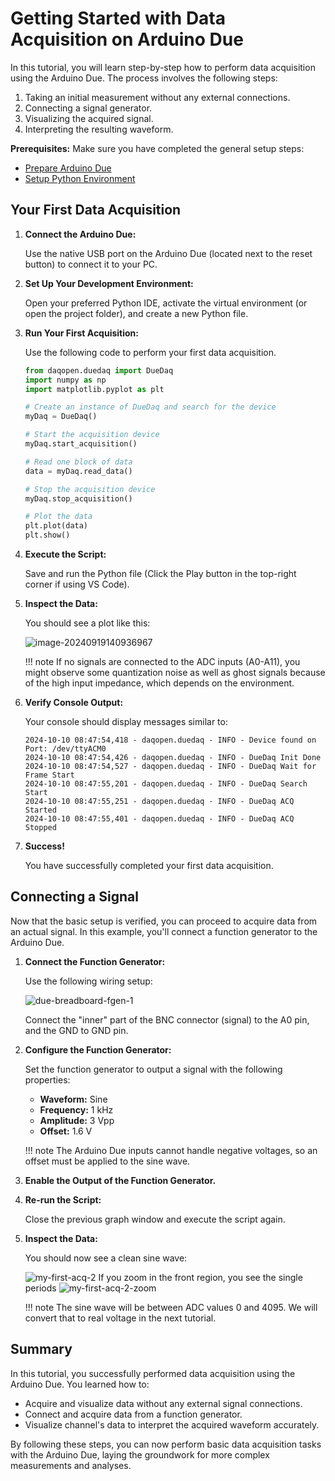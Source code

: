 # Getting Started with Data Acquisition on Arduino Due

In this tutorial, you will learn step-by-step how to perform data acquisition using the Arduino Due. The process involves the following steps:

1. Taking an initial measurement without any external connections.
2. Connecting a signal generator.
3. Visualizing the acquired signal.
4. Interpreting the resulting waveform.

**Prerequisites:** Make sure you have completed the general setup steps:

- [Prepare Arduino Due](../how-to/prepare-arduino-due.md)
- [Setup Python Environment](../how-to/setup-python-environment.md)

## Your First Data Acquisition

1. **Connect the Arduino Due:** 
   
    Use the native USB port on the Arduino Due (located next to the reset button) to connect it to your PC.

2. **Set Up Your Development Environment:**

    Open your preferred Python IDE, activate the virtual environment (or open the project folder), and create a new Python file.

3. **Run Your First Acquisition:**

    Use the following code to perform your first data acquisition.

    ```python
    from daqopen.duedaq import DueDaq
    import numpy as np
    import matplotlib.pyplot as plt

    # Create an instance of DueDaq and search for the device
    myDaq = DueDaq()

    # Start the acquisition device
    myDaq.start_acquisition()

    # Read one block of data
    data = myDaq.read_data()

    # Stop the acquisition device
    myDaq.stop_acquisition()

    # Plot the data
    plt.plot(data)
    plt.show()
    ```

4. **Execute the Script:**
   
    Save and run the Python file (Click the Play button in the top-right corner if using VS Code).

5. **Inspect the Data:**

    You should see a plot like this:

    ![image-20240919140936967](resources/my-first-acq-1.png)

    !!! note
        If no signals are connected to the ADC inputs (A0-A11), you might observe some quantization noise as well as ghost signals because of the high input impedance, which depends on the environment.

6. **Verify Console Output:**
   
    Your console should display messages similar to:

    ```
    2024-10-10 08:47:54,418 - daqopen.duedaq - INFO - Device found on Port: /dev/ttyACM0
    2024-10-10 08:47:54,426 - daqopen.duedaq - INFO - DueDaq Init Done
    2024-10-10 08:47:54,527 - daqopen.duedaq - INFO - DueDaq Wait for Frame Start
    2024-10-10 08:47:55,201 - daqopen.duedaq - INFO - DueDaq Search Start
    2024-10-10 08:47:55,251 - daqopen.duedaq - INFO - DueDaq ACQ Started
    2024-10-10 08:47:55,401 - daqopen.duedaq - INFO - DueDaq ACQ Stopped
    ```
   
7. **Success!**
   
    You have successfully completed your first data acquisition.

## Connecting a Signal

Now that the basic setup is verified, you can proceed to acquire data from an actual signal. In this example, you'll connect a function generator to the Arduino Due.

1. **Connect the Function Generator:**

    Use the following wiring setup:

    ![due-breadboard-fgen-1](resources/due-breadboard-fgen-1.png)

    Connect the "inner" part of the BNC connector (signal) to the A0 pin, and the GND to GND pin.

2. **Configure the Function Generator:**
   
    Set the function generator to output a signal with the following properties:
    
    - **Waveform:** Sine
    - **Frequency:** 1 kHz
    - **Amplitude:** 3 Vpp
    - **Offset:** 1.6 V
    
	!!! note
		The Arduino Due inputs cannot handle negative voltages, so an offset must be applied to the sine wave.
   
3. **Enable the Output of the Function Generator.**

4. **Re-run the Script:**

    Close the previous graph window and execute the script again.

5. **Inspect the Data:**

    You should now see a clean sine wave:

    ![my-first-acq-2](resources/my-first-acq-2.png)
    If you zoom in the front region, you see the single periods
    ![my-first-acq-2-zoom](resources/my-first-acq-2-zoom.png)

    !!! note
        The sine wave will be between ADC values 0 and 4095. We will convert that to real voltage in the next tutorial.

## Summary

In this tutorial, you successfully performed data acquisition using the Arduino Due. You learned how to:

- Acquire and visualize data without any external signal connections.
- Connect and acquire data from a function generator.
- Visualize channel's data to interpret the acquired waveform accurately.

By following these steps, you can now perform basic data acquisition tasks with the Arduino Due, laying the groundwork for more complex measurements and analyses.